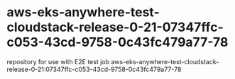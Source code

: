 # aws-eks-anywhere-test-cloudstack-release-0-21-07347ffc-c053-43cd-9758-0c43fc479a77-78
repository for use with E2E test job aws-eks-anywhere-test-cloudstack-release-0-21:07347ffc-c053-43cd-9758-0c43fc479a77-78
